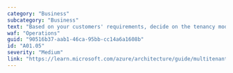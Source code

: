 ```yaml
---
category: "Business"
subcategory: "Business"
text: "Based on your customers' requirements, decide on the tenancy models that are appropriate for various parts of your solution."
waf: "Operations"
guid: "90516b37-aab1-46ca-95bb-cc14a6a1608b"
id: "A01.05"
severity: "Medium"
link: "https://learn.microsoft.com/azure/architecture/guide/multitenant/considerations/tenancy-models"
---
```

